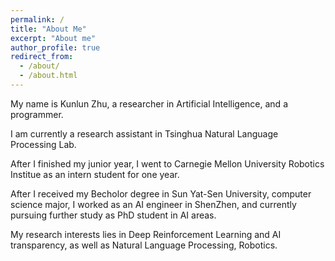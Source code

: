 ```yaml
---
permalink: /
title: "About Me"
excerpt: "About me"
author_profile: true
redirect_from: 
  - /about/
  - /about.html
---
```


My name is Kunlun Zhu, a researcher in Artificial Intelligence, and a programmer.

I am currently a research assistant in Tsinghua Natural Language Processing Lab.

After I finished my junior year, I went to Carnegie Mellon University Robotics Institue as an intern student for one year.

After I received my Becholor degree in Sun Yat-Sen University, computer science major, I worked as an AI engineer in ShenZhen, and currently pursuing further study as PhD student in AI areas.

My research interests lies in Deep Reinforcement Learning and AI transparency, as well as Natural Language Processing, Robotics.


